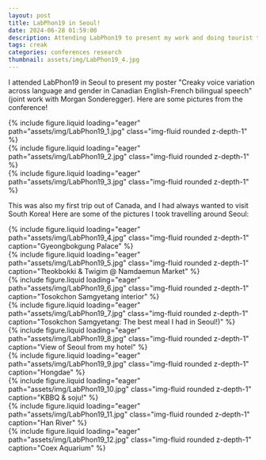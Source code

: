 ```yaml
---
layout: post
title: LabPhon19 in Seoul!
date: 2024-06-28 01:59:00
description: Attending LabPhon19 to present my work and doing tourist things in Seoul
tags: creak
categories: conferences research
thumbnail: assets/img/LabPhon19_4.jpg
---
```


I attended LabPhon19 in Seoul to present my poster "Creaky voice variation across language and gender in Canadian English-French bilingual speech" (joint work with Morgan Sonderegger). Here are some pictures from the conference!

<div class="row mt-3">
    <div class="col-sm mt-3 mt-md-0">
        {% include figure.liquid loading="eager" path="assets/img/LabPhon19_1.jpg" class="img-fluid rounded z-depth-1" %}
    </div>
    <div class="col-sm mt-3 mt-md-0">
        {% include figure.liquid loading="eager" path="assets/img/LabPhon19_2.jpg" class="img-fluid rounded z-depth-1" %}
    </div>
    <div class="col-sm mt-3 mt-md-0">
        {% include figure.liquid loading="eager" path="assets/img/LabPhon19_3.jpg" class="img-fluid rounded z-depth-1" %}
    </div>
</div>  
  
  
This was also my first trip out of Canada, and I had always wanted to visit South Korea! Here are some of the pictures I took travelling around Seoul:

<div class="row mt-3">
    <div class="col-sm mt-3 mt-md-0">
        {% include figure.liquid loading="eager" path="assets/img/LabPhon19_4.jpg" class="img-fluid rounded z-depth-1" caption="Gyeongbokgung Palace" %}
    </div>
    <div class="col-sm mt-3 mt-md-0">
        {% include figure.liquid loading="eager" path="assets/img/LabPhon19_5.jpg" class="img-fluid rounded z-depth-1" caption="Tteokbokki & Twigim @ Namdaemun Market" %}
    </div>
    <div class="col-sm mt-3 mt-md-0">
        {% include figure.liquid loading="eager" path="assets/img/LabPhon19_6.jpg" class="img-fluid rounded z-depth-1" caption="Tosokchon Samgyetang interior" %}
    </div>
    <div class="col-sm mt-3 mt-md-0">
        {% include figure.liquid loading="eager" path="assets/img/LabPhon19_7.jpg" class="img-fluid rounded z-depth-1" caption="Tosokchon Samgyetang: The best meal I had in Seoul!)" %}
    </div>
    <div class="col-sm mt-3 mt-md-0">
        {% include figure.liquid loading="eager" path="assets/img/LabPhon19_8.jpg" class="img-fluid rounded z-depth-1" caption="View of Seoul from my hotel" %}
    </div>
    <div class="col-sm mt-3 mt-md-0">
        {% include figure.liquid loading="eager" path="assets/img/LabPhon19_9.jpg" class="img-fluid rounded z-depth-1" caption="Hongdae" %}
    </div>
    <div class="col-sm mt-3 mt-md-0">
        {% include figure.liquid loading="eager" path="assets/img/LabPhon19_10.jpg" class="img-fluid rounded z-depth-1" caption="KBBQ & soju!" %}
    </div>
    <div class="col-sm mt-3 mt-md-0">
        {% include figure.liquid loading="eager" path="assets/img/LabPhon19_11.jpg" class="img-fluid rounded z-depth-1" caption="Han River" %}
    </div>
    <div class="col-sm mt-3 mt-md-0">
        {% include figure.liquid loading="eager" path="assets/img/LabPhon19_12.jpg" class="img-fluid rounded z-depth-1" caption="Coex Aquarium" %}
    </div>
</div>  
